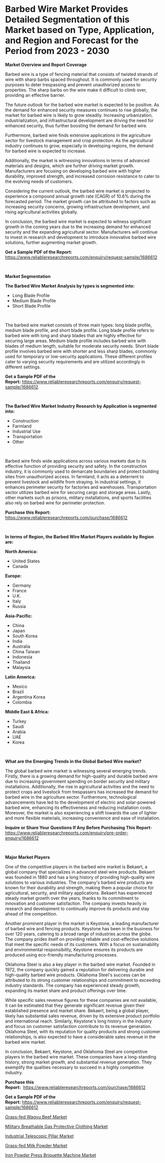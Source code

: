 <p><h1>Barbed Wire Market Provides Detailed Segmentation of this Market based on Type, Application, and Region and Forecast for the Period from 2023 - 2030</h1></p><p><strong>Market Overview and Report Coverage</strong></p>
<p><p>Barbed wire is a type of fencing material that consists of twisted strands of wire with sharp barbs spaced throughout. It is commonly used for security purposes to deter trespassing and prevent unauthorized access to properties. The sharp barbs on the wire make it difficult to climb over, providing an effective barrier.</p><p>The future outlook for the barbed wire market is expected to be positive. As the demand for enhanced security measures continues to rise globally, the market for barbed wire is likely to grow steadily. Increasing urbanization, industrialization, and infrastructural development are driving the need for enhanced security, thus further boosting the demand for barbed wire.</p><p>Furthermore, barbed wire finds extensive applications in the agriculture sector for livestock management and crop protection. As the agricultural industry continues to grow, especially in developing regions, the demand for barbed wire is expected to increase.</p><p>Additionally, the market is witnessing innovations in terms of advanced materials and designs, which are further driving market growth. Manufacturers are focusing on developing barbed wire with higher durability, improved strength, and increased corrosion resistance to cater to the evolving needs of customers.</p><p>Considering the current outlook, the barbed wire market is projected to experience a compound annual growth rate (CAGR) of 10.6% during the forecasted period. The market growth can be attributed to factors such as increasing security concerns, growing infrastructure development, and rising agricultural activities globally.</p><p>In conclusion, the barbed wire market is expected to witness significant growth in the coming years due to the increasing demand for enhanced security and the expanding agricultural sector. Manufacturers will continue to invest in research and development to introduce innovative barbed wire solutions, further augmenting market growth.</p></p>
<p><strong>Get a Sample PDF of the Report:</strong> <a href="https://www.reliableresearchreports.com/enquiry/request-sample/1686612">https://www.reliableresearchreports.com/enquiry/request-sample/1686612</a></p>
<p>&nbsp;</p>
<p><strong>Market Segmentation</strong></p>
<p><strong>The Barbed Wire Market Analysis by types is segmented into:</strong></p>
<p><ul><li>Long Blade Profile</li><li>Medium Blade Profile</li><li>Short Blade Profile</li></ul></p>
<p>&nbsp;</p>
<p><p>The barbed wire market consists of three main types: long blade profile, medium blade profile, and short blade profile. Long blade profile refers to barbed wire with long and sharp blades that are highly effective for securing large areas. Medium blade profile includes barbed wire with blades of medium length, suitable for moderate security needs. Short blade profile involves barbed wire with shorter and less sharp blades, commonly used for temporary or low-security applications. These different profiles cater to varying security requirements and are utilized accordingly in different settings.</p></p>
<p><strong>Get a Sample PDF of the Report:</strong>&nbsp;<a href="https://www.reliableresearchreports.com/enquiry/request-sample/1686612">https://www.reliableresearchreports.com/enquiry/request-sample/1686612</a></p>
<p>&nbsp;</p>
<p><strong>The Barbed Wire Market Industry Research by Application is segmented into:</strong></p>
<p><ul><li>Construction</li><li>Farmland</li><li>Industrial Use</li><li>Transportation</li><li>Other</li></ul></p>
<p>&nbsp;</p>
<p><p>Barbed wire finds wide applications across various markets due to its effective function of providing security and safety. In the construction industry, it is commonly used to demarcate boundaries and protect building sites from unauthorized access. In farmland, it acts as a deterrent to prevent livestock and wildlife from straying. In industrial settings, it enhances perimeter security for factories and warehouses. Transportation sector utilizes barbed wire for securing cargo and storage areas. Lastly, other markets such as prisons, military installations, and sports facilities also rely on barbed wire for perimeter protection.</p></p>
<p><strong>Purchase this Report:</strong>&nbsp; <a href="https://www.reliableresearchreports.com/purchase/1686612">https://www.reliableresearchreports.com/purchase/1686612</a></p>
<p>&nbsp;</p>
<p><strong>In terms of Region, the Barbed Wire Market Players available by Region are:</strong></p>
<p>
    <p> <strong> North America: </strong>
        <ul>
            <li>United States</li>
            <li>Canada</li>
        </ul>
        </p> 
    <p> <strong> Europe: </strong>
        <ul>
            <li>Germany</li>
            <li>France</li>
            <li>U.K.</li>
            <li>Italy</li>
            <li>Russia</li>
        </ul>
        </p> 
    <p> <strong> Asia-Pacific: </strong>
        <ul>
            <li>China</li>
            <li>Japan</li>
            <li>South Korea</li>
            <li>India</li>
            <li>Australia</li>
            <li>China Taiwan</li>
            <li>Indonesia</li>
            <li>Thailand</li>
            <li>Malaysia</li>
        </ul>
        </p> 
    <p> <strong> Latin America: </strong>
        <ul>
            <li>Mexico</li>
            <li>Brazil</li>
            <li>Argentina Korea</li>
            <li>Colombia</li>
        </ul>
        </p> 
    <p> <strong> Middle East & Africa: </strong>
        <ul>
            <li>Turkey</li>
            <li>Saudi</li>
            <li>Arabia</li>
            <li>UAE</li>
            <li>Korea</li>
        </ul>
    </p>
    </p>
<p>&nbsp;</p>
<p><strong>What are the Emerging Trends in the Global Barbed Wire market?</strong></p>
<p><p>The global barbed wire market is witnessing several emerging trends. Firstly, there is a growing demand for high-quality and durable barbed wire due to increasing government spending on border security and military installations. Additionally, the rise in agricultural activities and the need to protect crops and livestock from trespassers has increased the demand for barbed wire in the agriculture sector. Furthermore, technological advancements have led to the development of electric and solar-powered barbed wire, enhancing its effectiveness and reducing installation costs. Moreover, the market is also experiencing a shift towards the use of lighter and more flexible materials, increasing convenience and ease of installation.</p></p>
<p><strong>Inquire or Share Your Questions If Any Before Purchasing This Report</strong>- <a href="https://www.reliableresearchreports.com/enquiry/pre-order-enquiry/1686612">https://www.reliableresearchreports.com/enquiry/pre-order-enquiry/1686612</a></p>
<p>&nbsp;</p>
<p><strong>Major Market Players</strong></p>
<p><p>One of the competitive players in the barbed wire market is Bekaert, a global company that specializes in advanced steel wire products. Bekaert was founded in 1880 and has a long history of providing high-quality wire solutions to various industries. The company's barbed wire products are known for their durability and strength, making them a popular choice for agricultural, security, and military applications. Bekaert has experienced steady market growth over the years, thanks to its commitment to innovation and customer satisfaction. The company invests heavily in research and development to continually improve its products and stay ahead of the competition.</p><p>Another prominent player in the market is Keystone, a leading manufacturer of barbed wire and fencing products. Keystone has been in the business for over 120 years, catering to a broad range of industries across the globe. The company prides itself on providing reliable and cost-effective solutions that meet the specific needs of its customers. With a focus on sustainability and environmental responsibility, Keystone ensures its products are produced using eco-friendly manufacturing processes.</p><p>Oklahoma Steel is also a key player in the barbed wire market. Founded in 1972, the company quickly gained a reputation for delivering durable and high-quality barbed wire products. Oklahoma Steel's success can be attributed to its strong customer relationships and commitment to exceeding industry standards. The company has experienced steady growth, expanding its market share and product offerings over time.</p><p>While specific sales revenue figures for these companies are not available, it can be estimated that they generate significant revenue given their established presence and market share. Bekaert, being a global player, likely has substantial sales revenue, driven by its extensive product portfolio and international reach. Similarly, Keystone's long history in the industry and focus on customer satisfaction contribute to its revenue generation. Oklahoma Steel, with its reputation for quality products and strong customer relationships, is also expected to have a considerable sales revenue in the barbed wire market.</p><p>In conclusion, Bekaert, Keystone, and Oklahoma Steel are competitive players in the barbed wire market. These companies have a long-standing history, strong market growth, and substantial revenue generation. They exemplify the qualities necessary to succeed in a highly competitive industry.</p></p>
<p><strong>Purchase this Report:</strong>&nbsp;&nbsp;<a href="https://www.reliableresearchreports.com/purchase/1686612">https://www.reliableresearchreports.com/purchase/1686612</a></p>
<p></p>
<p><strong>Get a Sample PDF of the Report:</strong>&nbsp;<a href="https://www.reliableresearchreports.com/enquiry/request-sample/1686612">https://www.reliableresearchreports.com/enquiry/request-sample/1686612</a></p>
<p><p><a href="https://medium.com/@dellkoepp/grass-fed-wagyu-beef-nbsp-market-focuses-on-market-share-size-and-projected-forecast-till-2030-d9fff4caede8">Grass-fed Wagyu Beef Market</a></p><p><a href="https://medium.com/@juansmith1961/military-breathable-gas-protective-clothing-market-exploring-market-share-market-trends-and-f2ce7d36a056">Military Breathable Gas Protective Clothing Market</a></p><p><a href="https://medium.com/@ebbakautzer/industrial-telescopic-pillar-market-the-key-to-successful-business-strategy-forecast-till-2030-2e1c8b904942">Industrial Telescopic Pillar Market</a></p><p><a href="https://medium.com/@randyhuel1989/analyzing-grass-fed-milk-powder-market-global-industry-perspective-and-forecast-2023-to-2030-aa003e0b78b2">Grass-fed Milk Powder Market</a></p><p><a href="https://medium.com/@candiceveum/iron-powder-press-briquette-machine-market-furnishes-information-on-market-share-market-trends-d2ba500ba843">Iron Powder Press Briquette Machine Market</a></p></p>